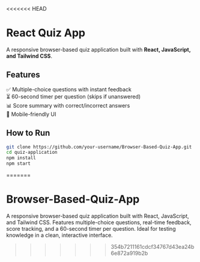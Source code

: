<<<<<<< HEAD
# React Quiz App

A responsive browser-based quiz application built with **React, JavaScript, and Tailwind CSS**.

## Features

✅ Multiple-choice questions with instant feedback  
⏳ 60-second timer per question (skips if unanswered)  
📊 Score summary with correct/incorrect answers  
📱 Mobile-friendly UI

## How to Run

```bash
git clone https://github.com/your-username/Browser-Based-Quiz-App.git
cd quiz-application
npm install
npm start
```
=======
# Browser-Based-Quiz-App
A responsive browser-based quiz application built with React, JavaScript, and Tailwind CSS. Features multiple-choice questions, real-time feedback, score tracking, and a 60-second timer per question. Ideal for testing knowledge in a clean, interactive interface.
>>>>>>> 354b7211161cdcf34767d43ea24b6e872a919b2b
